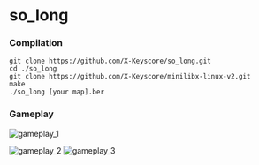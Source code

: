 # so_long

### Compilation

```
git clone https://github.com/X-Keyscore/so_long.git
cd ./so_long
git clone https://github.com/X-Keyscore/minilibx-linux-v2.git
make
./so_long [your map].ber
```

### Gameplay

![gameplay_1](https://github.com/X-Keyscore/so_long/assets/59397349/9a73d727-7012-4865-83d8-0c4c7dbc749e)

![gameplay_2](https://github.com/X-Keyscore/so_long/assets/59397349/56c09fd9-f6ab-4e07-b7d8-3fc4d05ec461)
![gameplay_3](https://github.com/X-Keyscore/so_long/assets/59397349/06a4cfcb-a99a-4ed7-930d-8b608564a69a)
